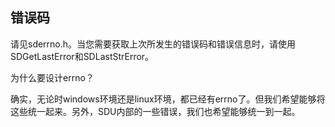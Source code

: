 ## 错误码

请见sderrno.h。当您需要获取上次所发生的错误码和错误信息时，请使用SDGetLastError和SDLastStrError。

为什么要设计errno？

确实，无论时windows环境还是linux环境，都已经有errno了。但我们希望能够将这些统一起来。另外，SDU内部的一些错误，我们也希望能够统一到一起。
